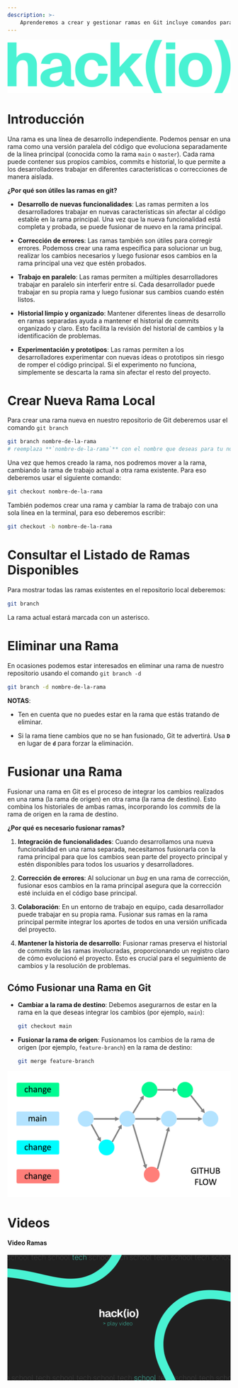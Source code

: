 ```yaml
---
description: >-
    Aprenderemos a crear y gestionar ramas en Git incluye comandos para crear, mover, listar, eliminar y fusionar ramas, facilitando el trabajo con diferentes versiones del código.
---
```


<div style="text-align: center;">
  <img src="https://github.com/Hack-io-Data/Imagenes/blob/main/01-LogosHackio/logo_celeste@4x.png?raw=true" alt="esquema" />
</div>

# Introducción

Una rama es una línea de desarrollo independiente. Podemos pensar en una rama como una versión paralela del código que evoluciona separadamente de la línea principal (conocida como la rama `main` o `master`). Cada rama puede contener sus propios cambios, commits e historial, lo que permite a los desarrolladores trabajar en diferentes características o correcciones de manera aislada.

**¿Por qué son útiles las ramas en git?**

- **Desarrollo de nuevas funcionalidades**: Las ramas permiten a los desarrolladores trabajar en nuevas características sin afectar al código estable en la rama principal. Una vez que la nueva funcionalidad está completa y probada, se puede fusionar de nuevo en la rama principal.

- **Corrección de errores**: Las ramas también son útiles para corregir errores. Podemoss crear una rama específica para solucionar un bug, realizar los cambios necesarios y luego fusionar esos cambios en la rama principal una vez que estén probados.

- **Trabajo en paralelo**: Las ramas permiten a múltiples desarrolladores trabajar en paralelo sin interferir entre sí. Cada desarrollador puede trabajar en su propia rama y luego fusionar sus cambios cuando estén listos.

- **Historial limpio y organizado**: Mantener diferentes líneas de desarrollo en ramas separadas ayuda a mantener el historial de commits organizado y claro. Esto facilita la revisión del historial de cambios y la identificación de problemas.

- **Experimentación y prototipos**: Las ramas permiten a los desarrolladores experimentar con nuevas ideas o prototipos sin riesgo de romper el código principal. Si el experimento no funciona, simplemente se descarta la rama sin afectar el resto del proyecto.


# Crear Nueva Rama Local

Para crear una rama nueva en nuestro repositorio de Git deberemos usar el comando `git branch`
```bash
git branch nombre-de-la-rama
# reemplaza **`nombre-de-la-rama`** con el nombre que deseas para tu nueva rama.
```

Una vez que hemos creado la rama, nos podremos mover a la rama, cambiando la rama de trabajo actual a otra rama existente. Para eso deberemos usar el siguiente comando:

```bash
git checkout nombre-de-la-rama
```

También podemos crear una rama y cambiar la rama de trabajo con una sola línea en la terminal, para eso deberemos escribir: 

```bash
git checkout -b nombre-de-la-rama
```


# Consultar el Listado de Ramas Disponibles

Para mostrar todas las ramas existentes en el repositorio local deberemos:

```bash
git branch
```

La rama actual estará marcada con un asterisco.

# Eliminar una Rama

En ocasiones podemos estar interesados en eliminar una rama de nuestro repositorio usando el comando `git branch -d`

```bash
git branch -d nombre-de-la-rama
```

**NOTAS**:
- Ten en cuenta que no puedes estar en la rama que estás tratando de eliminar.

- Si la rama tiene cambios que no se han fusionado, Git te advertirá. Usa **`D`** en lugar de **`d`** para forzar la eliminación.

# Fusionar una Rama

Fusionar una rama en Git es el proceso de integrar los cambios realizados en una rama (la rama de origen) en otra rama (la rama de destino). Esto combina los historiales de ambas ramas, incorporando los *commits* de la rama de origen en la rama de destino.

**¿Por qué es necesario fusionar ramas?**

1. **Integración de funcionalidades**: Cuando desarrollamos una nueva funcionalidad en una rama separada, necesitamos fusionarla con la rama principal para que los cambios sean parte del proyecto principal y estén disponibles para todos los usuarios y desarrolladores.

2. **Corrección de errores**: Al solucionar un *bug* en una rama de corrección, fusionar esos cambios en la rama principal asegura que la corrección esté incluida en el código base principal.

3. **Colaboración**: En un entorno de trabajo en equipo, cada desarrollador puede trabajar en su propia rama. Fusionar sus ramas en la rama principal permite integrar los aportes de todos en una versión unificada del proyecto.

4. **Mantener la historia de desarrollo**: Fusionar ramas preserva el historial de commits de las ramas involucradas, proporcionando un registro claro de cómo evolucionó el proyecto. Esto es crucial para el seguimiento de cambios y la resolución de problemas.

## Cómo Fusionar una Rama en Git

- **Cambiar a la rama de destino**: Debemos asegurarnos de estar en la rama en la que deseas integrar los cambios (por ejemplo, `main`):

     ```bash
     git checkout main
     ```




- **Fusionar la rama de origen**: Fusionamos los cambios de la rama de origen (por ejemplo, `feature-branch`) en la rama de destino:

     ```bash
     git merge feature-branch
     ```


![Funcionamiento de ramas](https://github.com/Hack-io-Data/Imagenes/blob/main/04-Prework/Git/ramas_github.png?raw=true)


# Videos

#### Video Ramas

<div align="center">
<a href="https://vimeo.com/919094603/495ae0562b?share=copy">
<img src="https://github.com/Hack-io-Data/Imagenes/blob/main/01-LogosHackio/Cabecera%20video%20Gitbook%20Hackio.png?raw=true" alt="homebrew" style="display: block; margin-left: auto; margin-right: auto;" />
</a>
</div>